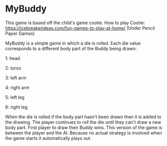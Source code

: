 # MyBuddy
This game is based off the child's game cootie.
How to play Cootie: https://icebreakerideas.com/fun-games-to-play-at-home/   (Under Pencil Paper Games)

MyBuddy is a simple game in which a die is rolled.
Each die value corresponds to a different body part of the Buddy being drawn:

1: head 

2: torso 

3: left arm 

4: right arm 

5: left leg 

6: right leg


When the die is rolled if the body part hasn't been drawn then it is added to the drawing.
The player continues to roll the die until they can't draw a new body part.
First player to draw their Buddy wins.
This version of the game is between the player and the AI.
Because no actual strategy is involved when the game starts it automatically plays out. 
